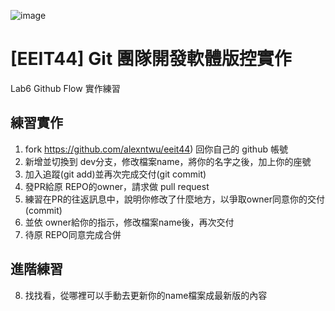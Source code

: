 ![image](https://user-images.githubusercontent.com/1982325/172412414-1e4d9236-7492-48a8-8138-7b11119dadcc.png)

# [EEIT44] Git 團隊開發軟體版控實作 
Lab6 Github Flow 實作練習

## 練習實作
1.	fork https://github.com/alexntwu/eeit44) 回你自己的 github 帳號
2.	新增並切換到 dev分支，修改檔案name，將你的名字之後，加上你的座號
3.	加入追蹤(git add)並再次完成交付(git commit)
4.	發PR給原 REPO的owner，請求做 pull request
5.	練習在PR的往返訊息中，說明你修改了什麼地方，以爭取owner同意你的交付(commit)
6.	並依 owner給你的指示，修改檔案name後，再次交付
7.	待原 REPO同意完成合併

## 進階練習
8.	找找看，從哪裡可以手動去更新你的name檔案成最新版的內容
